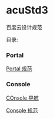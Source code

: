 # acuStd3

百度云设计规范

目录:

### Portal

[Portal 规范](https://github.com/dingzu/acuStd3/tree/master/docs/portal)

### Console

[COnsole 导航](https://github.com/dingzu/acuStd3/blob/master/docs/.vuepress/config/subNav/console.js)

[Console 规范](https://github.com/dingzu/acuStd3/tree/master/docs/console)
